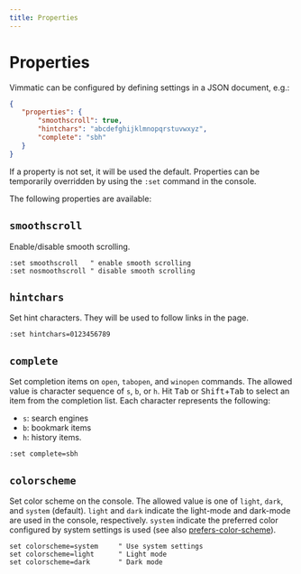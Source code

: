 ```yaml
---
title: Properties
---
```


# Properties

Vimmatic can be configured by defining settings in a JSON document, e.g.:

```json
{
   "properties": {
       "smoothscroll": true,
       "hintchars": "abcdefghijklmnopqrstuvwxyz",
       "complete": "sbh"
   }
}
```
If a property is not set, it will be used the default.
Properties can be temporarily overridden by using the `:set` command in the
console.

The following properties are available:

## `smoothscroll`

Enable/disable smooth scrolling.

```
:set smoothscroll   " enable smooth scrolling
:set nosmoothscroll " disable smooth scrolling
```

## `hintchars`

Set hint characters. They will be used to follow links in the page.

```
:set hintchars=0123456789
```

## `complete`

Set completion items on `open`, `tabopen`, and `winopen` commands.
The allowed value is character sequence of `s`, `b`, or `h`.
Hit <kbd>Tab</kbd> or <kbd>Shift</kbd>+<kbd>Tab</kbd> to select an item from the completion list.
Each character represents the following:

- `s`: search engines
- `b`: bookmark items
- `h`: history items.

```
:set complete=sbh
```

## `colorscheme`

Set color scheme on the console.  The allowed value is one of `light`, `dark`,
and `system` (default).  `light` and `dark` indicate the light-mode and
dark-mode are used in the console, respectively.  `system` indicate the
preferred color configured by system settings is used (see also
[prefers-color-scheme][]).

```
set colorscheme=system     " Use system settings
set colorscheme=light      " Light mode
set colorscheme=dark       " Dark mode
```

[prefers-color-scheme]: https://developer.mozilla.org/docs/Web/CSS/@media/prefers-color-scheme
